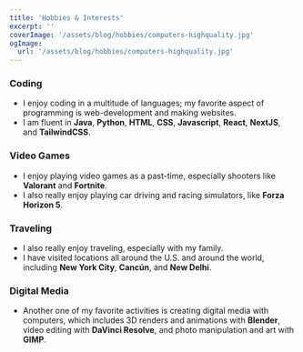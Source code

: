 ```yaml
---
title: 'Hobbies & Interests'
excerpt: ''
coverImage: '/assets/blog/hobbies/computers-highquality.jpg'
ogImage:
  url: '/assets/blog/hobbies/computers-highquality.jpg'
---
```



### **Coding**
- I enjoy coding in a multitude of languages; my favorite aspect of programming is web-development and making websites.
- I am fluent in **Java**, **Python**, **HTML**, **CSS**, **Javascript**, **React**, **NextJS**, and **TailwindCSS**.

### **Video Games**
- I enjoy playing video games as a past-time, especially shooters like **Valorant** and **Fortnite**.
- I also really enjoy playing car driving and racing simulators, like **Forza Horizon 5**.

### **Traveling**
- I also really enjoy traveling, especially with my family.
- I have visited locations all around the U.S. and around the world, including **New York City**, **Cancún**, and **New Delhi**. 

### **Digital Media**
- Another one of my favorite activities is creating digital media with computers, which includes 3D renders and animations with **Blender**, video editing with **DaVinci Resolve**, and photo manipulation and art with **GIMP**.
<!-- - Please check out my work [here](https://www.example.com).--->